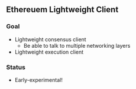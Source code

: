 
## Ethereuem Lightweight Client

### Goal

- Lightweight consensus client
  - Be able to talk to multiple networking layers
- Lightweight execution client

### Status
- Early-experimental!
